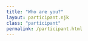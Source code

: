```yaml
---
title: "Who are you?"
layout: participant.njk
class: "participant"
permalink: /participant.html
---
```

